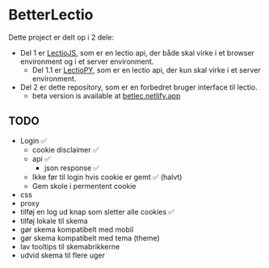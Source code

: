 # BetterLectio

Dette project er delt op i 2 dele:

- Del 1 er [LectioJS](https://github.com/Asguho/LectioJS), som er en lectio api, der både skal virke i et browser environment og i et server environment.
  - Del 1.1 er [LectioPY](https://github.com/jona799t/BetterLectio-Flask-Backend), som er en lectio api, der kun skal virke i et server environment.
- Del 2 er dette repository, som er en forbedret bruger interface til lectio.
  - beta version is available at [betlec.netlify.app](https://betlec.netlify.app/)


## TODO
- Login ✅
  - cookie disclaimer ✅
  - api ✅
    - json response ✅
  - Ikke før til login hvis cookie er gemt ✅ (halvt)
  - Gem skole i permentent cookie
- css
- proxy 
- tilføj en log ud knap som sletter alle cookies ✅
- tilføj lokale til skema
- gør skema kompatibelt med mobil
- gør skema kompatibelt med tema (theme)
- lav tooltips til skemabrikkerne
- udvid skema til flere uger  
